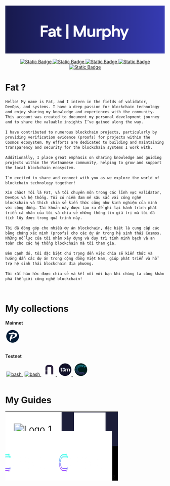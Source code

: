 <!-- Display a banner -->
![banner](./img/banner_fatxmurphy.png)

<!-- Center-align the clickable badge -->
<p align="center"> 
    <a href="https://cosmos.network/" target="_blank" rel="noopener noreferrer">
        <img alt="Static Badge" src="https://img.shields.io/badge/cosmos-introduce?style=for-the-badge&logo=Electron&logoColor=%23ffffff&logoSize=5&color=%236B3AD5&cacheSeconds=https%3A%2F%2Fcosmos.network%2F">
    </a>
    <a href="https://murphynode.com/" target="_blank" rel="noopener noreferrer">
        <img alt="Static Badge" src="https://img.shields.io/badge/Murphy-node?style=for-the-badge&color=%23131540">
    </a>
    <a href="https://x.com/gnoud_ur1" target="_blank" rel="noopener noreferrer">
        <img alt="Static Badge" src="https://img.shields.io/badge/Fatmurphy-node?style=for-the-badge&logo=x&color=%23000000">
    </a>
    <a href="https://t.me/urifallon" target="_blank" rel="noopener noreferrer">
        <img alt="Static Badge" src="https://img.shields.io/badge/urifallon-node?style=for-the-badge&logo=telegram&color=%23ffffff">
    </a>
    <a href="mailto:gnoud.ur1@gmail.com" target="_blank" rel="noopener noreferrer">
        <img alt="Static Badge" src="https://img.shields.io/badge/gnoud.ur1-node?style=for-the-badge&logo=gmail&color=%23ffffff">
    </a>
</p>


# Fat ?
```
Hello! My name is Fat, and I intern in the fields of validator, DevOps, and systems. I have a deep passion for blockchain technology and enjoy sharing my knowledge and experiences with the community. This account was created to document my personal development journey and to share the valuable insights I’ve gained along the way.

I have contributed to numerous blockchain projects, particularly by providing verification evidence (proofs) for projects within the Cosmos ecosystem. My efforts are dedicated to building and maintaining transparency and security for the blockchain systems I work with.

Additionally, I place great emphasis on sharing knowledge and guiding projects within the Vietnamese community, helping to grow and support the local blockchain ecosystem.

I’m excited to share and connect with you as we explore the world of blockchain technology together!
```

```
Xin chào! Tôi là Fat, và tôi chuyên môn trong các lĩnh vực validator, DevOps và hệ thống. Tôi có niềm đam mê sâu sắc với công nghệ blockchain và thích chia sẻ kiến thức cũng như kinh nghiệm của mình với cộng đồng. Tài khoản này được tạo ra để ghi lại hành trình phát triển cá nhân của tôi và chia sẻ những thông tin giá trị mà tôi đã tích lũy được trong quá trình này.

Tôi đã đóng góp cho nhiều dự án blockchain, đặc biệt là cung cấp các bằng chứng xác minh (proofs) cho các dự án trong hệ sinh thái Cosmos. Những nỗ lực của tôi nhằm xây dựng và duy trì tính minh bạch và an toàn cho các hệ thống blockchain mà tôi tham gia.

Bên cạnh đó, tôi đặc biệt chú trọng đến việc chia sẻ kiến thức và hướng dẫn các dự án trong cộng đồng Việt Nam, giúp phát triển và hỗ trợ hệ sinh thái blockchain địa phương.

Tôi rất háo hức được chia sẻ và kết nối với bạn khi chúng ta cùng khám phá thế giới công nghệ blockchain!
```

<br>

# My collections
**Mainnet**

<div>
    <a style="margin: 3px; " href="https://pactus.org/" target="_blank" rel="noreferrer"> <img src="./img/pactus.png" alt="bash" width="40" height="40"/> </a><a>   </a>
</div>

<br>

**Testnet**
<div>
    <a style="margin: 3px;" href="https://0g.ai/" target="_blank" rel="noreferrer"> <img src="https://img.cryptorank.io/coins/0_g_labs1711467106027.png" alt="bash" width="40" height="40"/> </a><a>   </a>
    <a style="margin: 3px;" href="https://side.one/" target="_blank" rel="noreferrer"> <img src="https://img.cryptorank.io/coins/side_protocol1732627863083.png" alt="bash" width="40" height="40"/> </a><a>   </a>
    <a style="margin: 3px; border: 3px  border-radius: 50%;" href="https://nesa.ai/" target="_blank" rel="noreferrer">
    <img src="./img/nesa.jpeg" alt="Nesa AI" width="40" height="10%" style="border-radius: 50%;"/>
    <a style="margin: 3px;" href="https://www.t3rn.io/" target="_blank" rel="noreferrer"> <img src="./img/t3rn.png" alt="bash" width="40" height="40"/> </a><a>   </a>
    <a style="margin: 3px;" href="https://cysic.xyz/" target="_blank" rel="noreferrer"> <img src="./img/cysic.png" alt="bash" width="40" height="40"/> </a><a>   </a>
</a>

</div>

<br>

# My Guides
<div>
    <table style="width: 100%;">
        <tr>
            <td style="width: 50%; height: 50px; background-color: #FFFFFF; cursor: pointer; text-align: center; vertical-align: middle;">
                <a href="https://github.com/Murphylabs2024/Nesa-miner" target="_blank" style="text-decoration: none;">
                    <img src="./img/nesabtn.avif" alt="Logo 1" height="100" width="100" style="transform: scale(2)"/>
                </a>
            </td>
            <td style="width: 50%; height: 50px; background-color: #1c1e39; cursor: pointer; text-align: center; vertical-align: middle;">
                <a href="https://github.com/fat-murphy/t3rn-executor" target="_blank" style="text-decoration: none;">
                    <img src="./img/t3rnbtn.png" alt="Logo 2" height="100"
                    width="100"/>
                </a>
            </td>
        </tr>
        <tr>
            <td style="width: 50%; height: 50px; background-color: #000000; cursor: pointer; text-align: center; vertical-align: middle;">
                <a href="https://github.com/fat-murphy/cysic-verifier" target="_blank" style="text-decoration: none;">
                    <img src="./img/cysicbtn.png" alt="Logo 3" height="100" width="100" style="transform: scale(2)"/>
                    <a>VERIFIER</a>
                </a>
            </td>
            <td style="width: 50%; height: 50px; background-color: #000000; cursor: pointer; text-align: center; vertical-align: middle;">
                <a href="https://github.com/fat-murphy/cysic-prover" target="_blank" style="text-decoration: none;">
                    <img src="./img/cysicbtn.png" alt="Logo 3" height="100"
                    style="transform: scale(2)" width="100"/>
                    <a>PROVER</a>
                </a>
            </td>
        </tr>
    </table>
</div>
